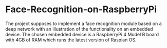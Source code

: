 # Face-Recognition-on-RaspberryPi
The project supposes to implement a face recognition module based on a deep network with an illustration of the functionality on an embedded device. The chosen embedded device is a RaspberryPi 4 Model B board with 4GB of RAM which runs the latest version of Raspian OS. 
